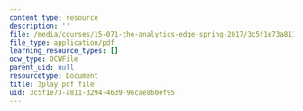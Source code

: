 ```yaml
---
content_type: resource
description: ''
file: /media/courses/15-071-the-analytics-edge-spring-2017/3c5f1e73a8113294463996cae860ef95_RS4Ol9PzxCM.pdf
file_type: application/pdf
learning_resource_types: []
ocw_type: OCWFile
parent_uid: null
resourcetype: Document
title: 3play pdf file
uid: 3c5f1e73-a811-3294-4639-96cae860ef95
---
```

